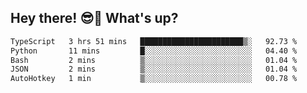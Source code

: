 ## Hey there! 😎👋 What's up?

<!--START_SECTION:waka-->

```txt
TypeScript   3 hrs 51 mins   ███████████████████████▒░   92.73 %
Python       11 mins         █░░░░░░░░░░░░░░░░░░░░░░░░   04.40 %
Bash         2 mins          ▒░░░░░░░░░░░░░░░░░░░░░░░░   01.04 %
JSON         2 mins          ▒░░░░░░░░░░░░░░░░░░░░░░░░   01.04 %
AutoHotkey   1 min           ▒░░░░░░░░░░░░░░░░░░░░░░░░   00.78 %
```

<!--END_SECTION:waka-->
